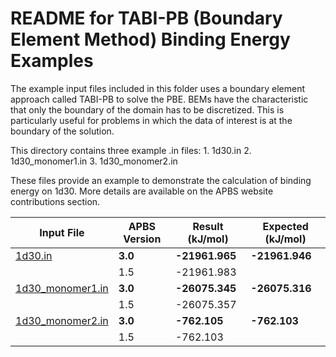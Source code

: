 README for TABI-PB (Boundary Element Method) Binding Energy Examples
====================================================================

The example input files included in this folder uses a boundary element approach called
TABI-PB to solve the PBE. BEMs have the characteristic that only the boundary of the
domain has to be discretized. This is particularly useful for problems in which the data
of interest is at the boundary of the solution.

This directory contains three example .in files:
        1. 1d30.in
        2. 1d30_monomer1.in
        3. 1d30_monomer2.in

These files provide an example to demonstrate the calculation of binding energy on 1d30.
More details are available on the APBS website contributions section.

Input File| APBS Version| Result (kJ/mol)| Expected (kJ/mol)
---|---|---|---
[1d30.in](1d30.in)| **3.0**| **-21961.965**| **-21961.946**
| | 1.5| -21961.983|
[1d30_monomer1.in](1d30_monomer1.in)| **3.0**| **-26075.345**| **-26075.316**
| | 1.5| -26075.357|
[1d30_monomer2.in](1d30_monomer2.in)| **3.0**| **-762.105**| **-762.103**
| | 1.5| -762.103|

